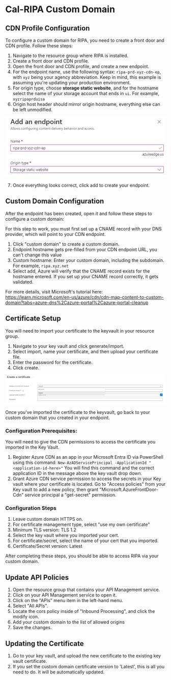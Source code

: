 # Cal-RIPA Custom Domain

## CDN Profile Configuration

To configure a custom domain for RIPA, you need to create a front door and CDN profile. Follow these steps:

1. Navigate to the resource group where RIPA is installed.
2. Create a front door and CDN profile.
3. Open the front door and CDN profile, and create a new endpoint.
4. For the endpoint name, use the following syntax: `ripa-prd-xyz-cdn-ep`, with `xyz` being your agency abbreviation. Keep in mind, this example is assuming you're updating your production environment.
5. For origin type, choose **storage static website**, and for the hostname select the name of your storage account that ends in `ui`. For example, `xyzripaprduisa`
6. Origin host header should mirror origin hostname, everything else can be left unmodified.

![Endpoint Creation Example](./assets/RIPA-CUSTOM-DOMAIN-01.png)

7. Once everything looks correct, click add to create your endpoint.

## Custom Domain Configuration

After the endpoint has been created, open it and follow these steps to configure a custom domain:

For this step to work, you must first set up a CNAME record with your DNS provider, which will point to your CDN endpoint.

1. Click "custom domain" to create a custom domain.
2. Endpoint hostname gets pre-filled from your CDN endpoint URL, you can't change this value
3. Custom hostname: Enter your custom domain, including the subdomain. For example, `ripa.xyz.net`
4. Select add, Azure will verify that the CNAME record exists for the hostname entered. If you set up your CNAME record correctly, it gets validated.

For more details, visit Microsoft's tutorial here: https://learn.microsoft.com/en-us/azure/cdn/cdn-map-content-to-custom-domain?tabs=azure-dns%2Cazure-portal%2Cazure-portal-cleanup

## Certificate Setup

You will need to import your certificate to the keyvault in your resource group.

1. Navigate to your key vault and click generate/import.
2. Select import, name your certificate, and then upload your certificate file.
3. Enter the password for the certificate.
4. Click create.

![Cert Import Example](./assets/RIPA-CUSTOM-DOMAIN-02.png)

Once you've imported the certificate to the keyvault, go back to your custom domain that you created in your endpoint.

### Configuration Prerequisites: 

You will need to give the CDN permissions to access the certificate you imported in the Key Vault. 

1. Register Azure CDN as an app in your Microsoft Entra ID via PowerShell using this command: `New-AzADServicePrincipal -ApplicationId "<application-id-here>"` You will find this command and the correct application ID in the message above the key vault drop down.
2. Grant Azure CDN service permission to access the secrets in your Key vault where your certificate is located. Go to "Access policies" from your Key vault to add a new policy, then grant "Microsoft.AzureFrontDoor-Cdn" service principal a "get-secret" permission.

### Configuration Steps

1. Leave custom domain HTTPS on.
2. For certificate management type, select "use my own certificate"
3. Minimum TLS version: TLS 1.2
4. Select the key vault where you imported your cert.
5. For certificate/secret, select the name of your cert that you imported. 
6. Certificate/Secret version: Latest 

After completing these steps, you should be able to access RIPA via your custom domain.

## Update API Policies

1. Open the resource group that contains your API Management service.
2. Click on your API Management service to open it.
3. Click on the "APIs" menu item in the left-hand menu.
4. Select "All APIs".
5. Locate the cors policy inside of "Inbound Processing", and click the modify icon.
6. Add your custom domain to the list of allowed origins
7. Save the changes.

## Updating the Certificate

1. Go to your key vault, and upload the new certificate to the existing key vault certificate.
2. If you set the custom domain certificate version to 'Latest', this is all you need to do. It will be automatically updated.
